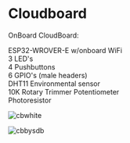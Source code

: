 # Cloudboard

OnBoard CloudBoard:

ESP32-WROVER-E w/onboard WiFi </br>
3 LED's</br>
4 Pushbuttons</br>
6 GPIO's (male headers)</br>
DHT11 Environmental sensor</br>
10K Rotary Trimmer Potentiometer</br>
Photoresistor

![cbwhite](https://user-images.githubusercontent.com/16296900/203607850-e91af435-b0a9-403a-8bf0-2baf03de9c93.jpg)

![cbbysdb](https://user-images.githubusercontent.com/16296900/208197798-9226c2f0-a296-4f0c-b07e-48d854d9af47.PNG)
